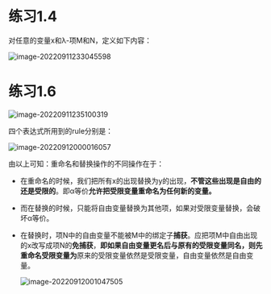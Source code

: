# 练习1.4

对任意的变量x和λ-项M和N，定义如下内容：

![image-20220911233045598](C:/Users/zhy19/AppData/Roaming/Typora/typora-user-images/image-20220911233045598.png)

# 练习1.6

![image-20220911235100319](C:/Users/zhy19/AppData/Roaming/Typora/typora-user-images/image-20220911235100319.png)

四个表达式所用到的rule分别是：

![image-20220912000016057](C:/Users/zhy19/AppData/Roaming/Typora/typora-user-images/image-20220912000016057.png)

由以上可知：重命名和替换操作的不同操作在于：

- 在重命名的时候，我们把所有x的出现替换为y的出现，**不管这些出现是自由的还是受限的**。即α等价**允许把受限变量重命名为任何新的变量。**

- 而在替换的时候，只能将自由变量替换为其他项，如果对受限变量替换，会破坏α等价。

- 在替换时，项N中的自由变量不能被M中的绑定子**捕获**。应把项M中自由出现的x改写成项N的**免捕获**，**即如果自由变量更名后与原有的受限变量同名，则先重命名受限变量为**原来的受限变量依然是受限变量，自由变量依然是自由变量。

  ![image-20220912001047505](C:/Users/zhy19/AppData/Roaming/Typora/typora-user-images/image-20220912001047505.png)

  